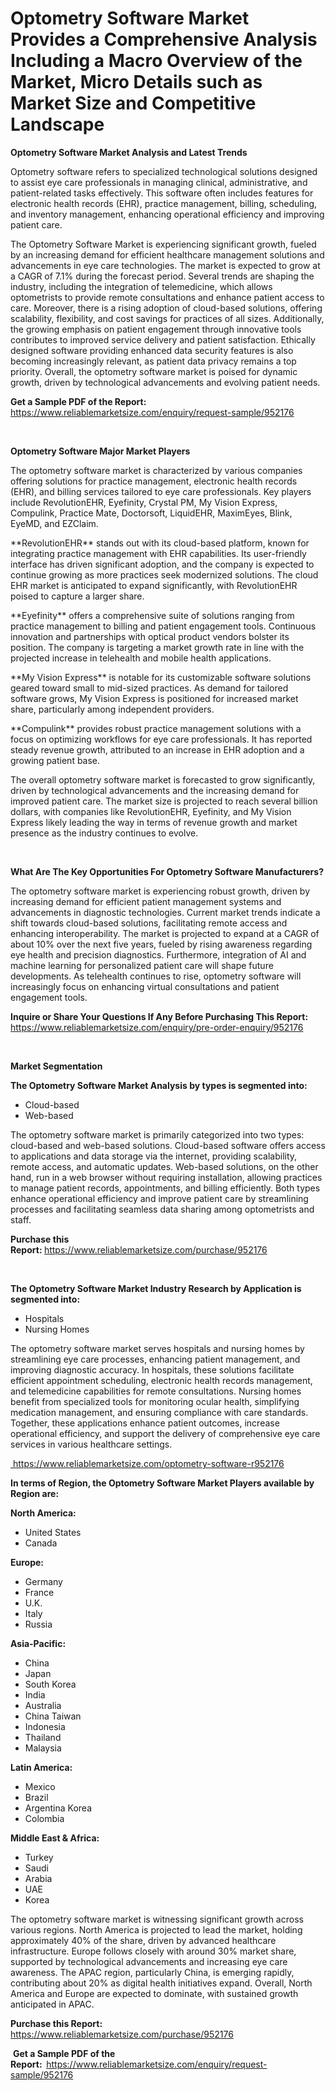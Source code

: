 <p><h1>Optometry Software Market Provides a Comprehensive Analysis Including a Macro Overview of the Market, Micro Details such as Market Size and Competitive Landscape</h1></p><p><strong>Optometry Software Market Analysis and Latest Trends</strong></p>
<p><p>Optometry software refers to specialized technological solutions designed to assist eye care professionals in managing clinical, administrative, and patient-related tasks effectively. This software often includes features for electronic health records (EHR), practice management, billing, scheduling, and inventory management, enhancing operational efficiency and improving patient care.</p><p>The Optometry Software Market is experiencing significant growth, fueled by an increasing demand for efficient healthcare management solutions and advancements in eye care technologies. The market is expected to grow at a CAGR of 7.1% during the forecast period. Several trends are shaping the industry, including the integration of telemedicine, which allows optometrists to provide remote consultations and enhance patient access to care. Moreover, there is a rising adoption of cloud-based solutions, offering scalability, flexibility, and cost savings for practices of all sizes. Additionally, the growing emphasis on patient engagement through innovative tools contributes to improved service delivery and patient satisfaction. Ethically designed software providing enhanced data security features is also becoming increasingly relevant, as patient data privacy remains a top priority. Overall, the optometry software market is poised for dynamic growth, driven by technological advancements and evolving patient needs.</p></p>
<p><strong>Get a Sample PDF of the Report:&nbsp;</strong> <a href="https://www.reliablemarketsize.com/enquiry/request-sample/952176?utm_campaign=3207&utm_medium=2&utm_source=Github&utm_content=ia&utm_term=17042025&utm_id=optometry-software">https://www.reliablemarketsize.com/enquiry/request-sample/952176</a></p>
<p>&nbsp;</p>
<p><strong>Optometry Software Major Market Players</strong></p>
<p><p>The optometry software market is characterized by various companies offering solutions for practice management, electronic health records (EHR), and billing services tailored to eye care professionals. Key players include RevolutionEHR, Eyefinity, Crystal PM, My Vision Express, Compulink, Practice Mate, Doctorsoft, LiquidEHR, MaximEyes, Blink, EyeMD, and EZClaim.</p><p>**RevolutionEHR** stands out with its cloud-based platform, known for integrating practice management with EHR capabilities. Its user-friendly interface has driven significant adoption, and the company is expected to continue growing as more practices seek modernized solutions. The cloud EHR market is anticipated to expand significantly, with RevolutionEHR poised to capture a larger share.</p><p>**Eyefinity** offers a comprehensive suite of solutions ranging from practice management to billing and patient engagement tools. Continuous innovation and partnerships with optical product vendors bolster its position. The company is targeting a market growth rate in line with the projected increase in telehealth and mobile health applications.</p><p>**My Vision Express** is notable for its customizable software solutions geared toward small to mid-sized practices. As demand for tailored software grows, My Vision Express is positioned for increased market share, particularly among independent providers.</p><p>**Compulink** provides robust practice management solutions with a focus on optimizing workflows for eye care professionals. It has reported steady revenue growth, attributed to an increase in EHR adoption and a growing patient base.</p><p>The overall optometry software market is forecasted to grow significantly, driven by technological advancements and the increasing demand for improved patient care. The market size is projected to reach several billion dollars, with companies like RevolutionEHR, Eyefinity, and My Vision Express likely leading the way in terms of revenue growth and market presence as the industry continues to evolve.</p></p>
<p>&nbsp;</p>
<p><strong>What Are The Key Opportunities For Optometry Software Manufacturers?</strong></p>
<p><p>The optometry software market is experiencing robust growth, driven by increasing demand for efficient patient management systems and advancements in diagnostic technologies. Current market trends indicate a shift towards cloud-based solutions, facilitating remote access and enhancing interoperability. The market is projected to expand at a CAGR of about 10% over the next five years, fueled by rising awareness regarding eye health and precision diagnostics. Furthermore, integration of AI and machine learning for personalized patient care will shape future developments. As telehealth continues to rise, optometry software will increasingly focus on enhancing virtual consultations and patient engagement tools.</p></p>
<p><strong>Inquire or Share Your Questions If Any Before Purchasing This Report:</strong> <a href="https://www.reliablemarketsize.com/enquiry/pre-order-enquiry/952176?utm_campaign=3207&utm_medium=2&utm_source=Github&utm_content=ia&utm_term=17042025&utm_id=optometry-software">https://www.reliablemarketsize.com/enquiry/pre-order-enquiry/952176</a></p>
<p>&nbsp;</p>
<p><strong>Market Segmentation</strong></p>
<p><strong>The Optometry Software Market Analysis by types is segmented into:</strong></p>
<p><ul><li>Cloud-based</li><li>Web-based</li></ul></p>
<p><p>The optometry software market is primarily categorized into two types: cloud-based and web-based solutions. Cloud-based software offers access to applications and data storage via the internet, providing scalability, remote access, and automatic updates. Web-based solutions, on the other hand, run in a web browser without requiring installation, allowing practices to manage patient records, appointments, and billing efficiently. Both types enhance operational efficiency and improve patient care by streamlining processes and facilitating seamless data sharing among optometrists and staff.</p></p>
<p><strong>Purchase this Report:&nbsp;</strong><a href="https://www.reliablemarketsize.com/purchase/952176?utm_campaign=3207&utm_medium=2&utm_source=Github&utm_content=ia&utm_term=17042025&utm_id=optometry-software">https://www.reliablemarketsize.com/purchase/952176</a></p>
<p>&nbsp;</p>
<p><strong>The Optometry Software Market Industry Research by Application is segmented into:</strong></p>
<p><ul><li>Hospitals</li><li>Nursing Homes</li></ul></p>
<p><p>The optometry software market serves hospitals and nursing homes by streamlining eye care processes, enhancing patient management, and improving diagnostic accuracy. In hospitals, these solutions facilitate efficient appointment scheduling, electronic health records management, and telemedicine capabilities for remote consultations. Nursing homes benefit from specialized tools for monitoring ocular health, simplifying medication management, and ensuring compliance with care standards. Together, these applications enhance patient outcomes, increase operational efficiency, and support the delivery of comprehensive eye care services in various healthcare settings.</p></p>
<p><a href="https://www.reliablemarketsize.com/optometry-software-r952176?utm_campaign=3207&utm_medium=2&utm_source=Github&utm_content=ia&utm_term=17042025&utm_id=optometry-software">&nbsp;https://www.reliablemarketsize.com/optometry-software-r952176</a></p>
<p><strong>In terms of Region, the Optometry Software Market Players available by Region are:</strong></p>
<p>
    <p> <strong> North America: </strong>
        <ul>
            <li>United States</li>
            <li>Canada</li>
        </ul>
        </p> 
    <p> <strong> Europe: </strong>
        <ul>
            <li>Germany</li>
            <li>France</li>
            <li>U.K.</li>
            <li>Italy</li>
            <li>Russia</li>
        </ul>
        </p> 
    <p> <strong> Asia-Pacific: </strong>
        <ul>
            <li>China</li>
            <li>Japan</li>
            <li>South Korea</li>
            <li>India</li>
            <li>Australia</li>
            <li>China Taiwan</li>
            <li>Indonesia</li>
            <li>Thailand</li>
            <li>Malaysia</li>
        </ul>
        </p> 
    <p> <strong> Latin America: </strong>
        <ul>
            <li>Mexico</li>
            <li>Brazil</li>
            <li>Argentina Korea</li>
            <li>Colombia</li>
        </ul>
        </p> 
    <p> <strong> Middle East & Africa: </strong>
        <ul>
            <li>Turkey</li>
            <li>Saudi</li>
            <li>Arabia</li>
            <li>UAE</li>
            <li>Korea</li>
        </ul>
    </p>
    </p>
<p><p>The optometry software market is witnessing significant growth across various regions. North America is projected to lead the market, holding approximately 40% of the share, driven by advanced healthcare infrastructure. Europe follows closely with around 30% market share, supported by technological advancements and increasing eye care awareness. The APAC region, particularly China, is emerging rapidly, contributing about 20% as digital health initiatives expand. Overall, North America and Europe are expected to dominate, with sustained growth anticipated in APAC.</p></p>
<p><strong>Purchase this Report: </strong><a href="https://www.reliablemarketsize.com/purchase/952176?utm_campaign=3207&utm_medium=2&utm_source=Github&utm_content=ia&utm_term=17042025&utm_id=optometry-software">https://www.reliablemarketsize.com/purchase/952176</a></p>
<p>&nbsp;<strong>Get a Sample PDF of the Report:&nbsp;&nbsp;</strong><a href="https://www.reliablemarketsize.com/enquiry/request-sample/952176?utm_campaign=3207&utm_medium=2&utm_source=Github&utm_content=ia&utm_term=17042025&utm_id=optometry-software">https://www.reliablemarketsize.com/enquiry/request-sample/952176</a></p>
<p><strong></strong></p>
<p><p></p><p></p><p></p></p>